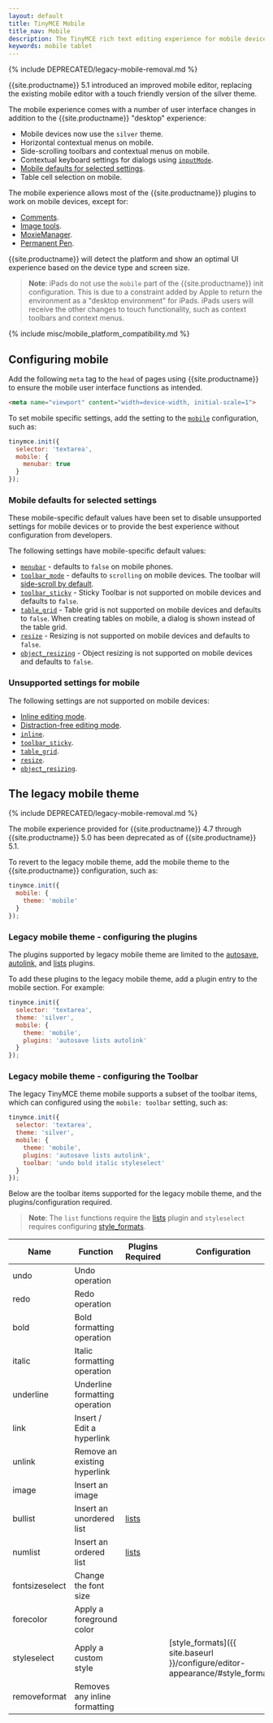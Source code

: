 ```yaml
---
layout: default
title: TinyMCE Mobile
title_nav: Mobile
description: The TinyMCE rich text editing experience for mobile devices.
keywords: mobile tablet
---
```


{% include DEPRECATED/legacy-mobile-removal.md %}

{{site.productname}} 5.1 introduced an improved mobile editor, replacing the existing mobile editor with a touch friendly version of the silver theme.

The mobile experience comes with a number of user interface changes in addition to the {{site.productname}} "desktop" experience:

* Mobile devices now use the `silver` theme.
* Horizontal contextual menus on mobile.
* Side-scrolling toolbars  and contextual menus on mobile.
* Contextual keyboard settings for dialogs using [`inputMode`]({{site.baseurl}}/ui-components/dialogcomponents/#inputmode).
* [Mobile defaults for selected settings](#mobiledefaultsforselectedsettings).
* Table cell selection on mobile.

The mobile experience allows most of the {{site.productname}} plugins to work on mobile devices, except for:

* [Comments]({{site.baseurl}}/plugins/premium/comments/).
* [Image tools]({{site.baseurl}}/plugins/opensource/imagetools/).
* [MoxieManager]({{site.baseurl}}/plugins/premium/moxiemanager/).
* [Permanent Pen]({{site.baseurl}}/plugins/premium/permanentpen/).

{{site.productname}} will detect the platform and show an optimal UI experience based on the device type and screen size.

> **Note**: iPads do not use the `mobile` part of the {{site.productname}} init configuration. This is due to a constraint added by Apple to return the environment as a "desktop environment" for iPads. iPads users will receive the other changes to touch functionality, such as context toolbars and context menus.

{% include misc/mobile_platform_compatibility.md %}

## Configuring mobile

Add the following `meta` tag to the `head` of pages using {{site.productname}} to ensure the mobile user interface functions as intended.

```html
<meta name="viewport" content="width=device-width, initial-scale=1">
```

To set mobile specific settings, add the setting to the [`mobile`]({{site.baseurl}}/configure/editor-appearance/#mobile) configuration, such as:

```js
tinymce.init({
  selector: 'textarea',
  mobile: {
    menubar: true
  }
});
```

### Mobile defaults for selected settings

These mobile-specific default values have been set to disable unsupported settings for mobile devices or to provide the best experience without configuration from developers.

The following settings have mobile-specific default values:

* [`menubar`]({{site.baseurl}}/configure/editor-appearance/#menubar) - defaults to `false` on mobile phones.
* [`toolbar_mode`]({{site.baseurl}}/configure/editor-appearance/#toolbar_mode) - defaults to `scrolling` on mobile devices. The toolbar will [side-scroll by default](#sidescrollingtoolbarsonmobile).
* [`toolbar_sticky`]({{site.baseurl}}/configure/editor-appearance/#toolbar_sticky) - Sticky Toolbar is not supported on mobile devices and defaults to `false`.
* [`table_grid`]({{site.baseurl}}/plugins/opensource/table/#table_grid) - Table grid is not supported on mobile devices and defaults to `false`. When creating tables on mobile, a dialog is shown instead of the table grid.
* [`resize`]({{site.baseurl}}/configure/editor-appearance/#resize) - Resizing is not supported on mobile devices and defaults to `false`.
* [`object_resizing`]({{site.baseurl}}/configure/advanced-editing-behavior/#object_resizing) - Object resizing is not supported on mobile devices and defaults to `false`.

### Unsupported settings for mobile

The following settings are not supported on mobile devices:

* [Inline editing mode]({{site.baseurl}}/general-configuration-guide/use-tinymce-inline/).
* [Distraction-free editing mode]({{site.baseurl}}/general-configuration-guide/use-tinymce-distraction-free/).
* [`inline`]({{site.baseurl}}/configure/editor-appearance/#inline).
* [`toolbar_sticky`]({{site.baseurl}}/configure/editor-appearance/#toolbar_sticky).
* [`table_grid`]({{site.baseurl}}/plugins/opensource/table/#table_grid).
* [`resize`]({{site.baseurl}}/configure/editor-appearance/#resize).
* [`object_resizing`]({{site.baseurl}}/configure/advanced-editing-behavior/#object_resizing).

## The legacy mobile theme

{% include DEPRECATED/legacy-mobile-removal.md %}

The mobile experience provided for {{site.productname}} 4.7 through {{site.productname}} 5.0 has been deprecated as of {{site.productname}} 5.1.

To revert to the legacy mobile theme, add the mobile theme to the {{site.productname}} configuration, such as:

```js
tinymce.init({
  mobile: {
    theme: 'mobile'
  }
});
```

### Legacy mobile theme - configuring the plugins

The plugins supported by legacy mobile theme are limited to the [autosave]({{site.baseurl}}/plugins/opensource/autosave/), [autolink]({{site.baseurl}}/plugins/opensource/autolink/), and [lists]({{site.baseurl}}/plugins/opensource/lists/) plugins.

To add these plugins to the legacy mobile theme, add a plugin entry to the mobile section. For example:

```js
tinymce.init({
  selector: 'textarea',
  theme: 'silver',
  mobile: {
    theme: 'mobile',
    plugins: 'autosave lists autolink'
  }
});
```

### Legacy mobile theme - configuring the Toolbar

The legacy TinyMCE theme mobile supports a subset of the toolbar items, which can configured using the `mobile: toolbar` setting, such as:

```js
tinymce.init({
  selector: 'textarea',
  theme: 'silver',
  mobile: {
    theme: 'mobile',
    plugins: 'autosave lists autolink',
    toolbar: 'undo bold italic styleselect'
  }
});
```

Below are the toolbar items supported for the legacy mobile theme, and the plugins/configuration required.

> **Note**: The `list` functions require the [lists]({{site.baseurl}}/plugins/opensource/lists/) plugin and `styleselect` requires configuring [style_formats]({{site.baseurl}}/configure/editor-appearance/#style_formats).

| Name | Function | Plugins Required | Configuration |
|--------|----|-----|-------------|
| undo | Undo operation |
| redo | Redo operation |
| bold | Bold formatting operation |
| italic | Italic formatting operation |
| underline | Underline formatting operation |
| link | Insert / Edit a hyperlink |
| unlink | Remove an existing hyperlink |
| image | Insert an image |
| bullist | Insert an unordered list | [lists]({{site.baseurl}}/plugins/opensource/lists) |
| numlist | Insert an ordered list | [lists]({{site.baseurl}}/plugins/opensource/lists) |
| fontsizeselect | Change the font size
| forecolor | Apply a foreground color
| styleselect | Apply a custom style | | [style_formats]({{ site.baseurl }}/configure/editor-appearance/#style_formats) |
| removeformat | Removes any inline formatting |
